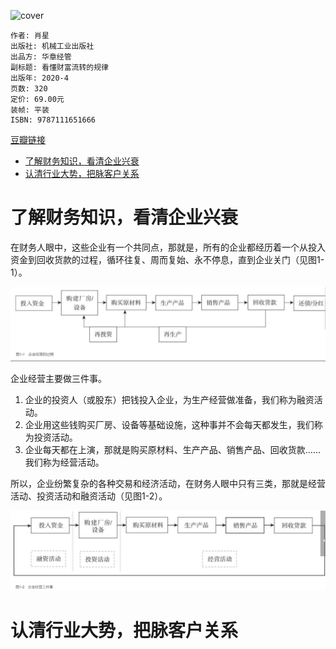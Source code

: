 ![cover](https://img3.doubanio.com/view/subject/s/public/s33640080.jpg)

    作者: 肖星
    出版社: 机械工业出版社
    出品方: 华章经管
    副标题: 看懂财富流转的规律
    出版年: 2020-4
    页数: 320
    定价: 69.00元
    装帧: 平装
    ISBN: 9787111651666

[豆瓣链接](https://book.douban.com/subject/35033236/)

- [了解财务知识，看清企业兴衰](#了解财务知识看清企业兴衰)
- [认清行业大势，把脉客户关系](#认清行业大势把脉客户关系)

# 了解财务知识，看清企业兴衰
在财务人眼中，这些企业有一个共同点，那就是，所有的企业都经历着一个从投入资金到回收货款的过程，循环往复、周而复始、永不停息，直到企业关门（见图1-1）。

<img src="xx1.png" width="700"/>

企业经营主要做三件事。

1. 企业的投资人（或股东）把钱投入企业，为生产经营做准备，我们称为融资活动。
2. 企业用这些钱购买厂房、设备等基础设施，这种事并不会每天都发生，我们称为投资活动。
3. 企业每天都在上演，那就是购买原材料、生产产品、销售产品、回收货款……我们称为经营活动。

所以，企业纷繁复杂的各种交易和经济活动，在财务人眼中只有三类，那就是经营活动、投资活动和融资活动（见图1-2）。

<img src="xx2.png" width="700"/>

# 认清行业大势，把脉客户关系
























































































